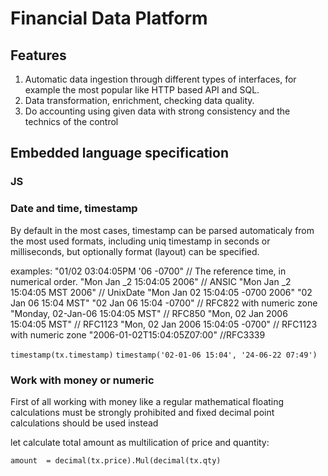 # Financial Data Platform

## Features
1. Automatic data ingestion through different types of interfaces, for example the most popular like HTTP based API and SQL.
2. Data transformation, enrichment, checking data quality.
3. Do accounting using given data with strong consistency and the technics of the control

## Embedded language specification
### JS 

### Date and time, timestamp
By default in the most cases, timestamp can be parsed automaticaly from the most used formats, including uniq timestamp in seconds or milliseconds, but optionally format (layout) can be specified.

examples:
"01/02 03:04:05PM '06 -0700" // The reference time, in numerical order.
"Mon Jan _2 15:04:05 2006" // ANSIC
"Mon Jan _2 15:04:05 MST 2006" // UnixDate
"Mon Jan 02 15:04:05 -0700 2006"
"02 Jan 06 15:04 MST"
"02 Jan 06 15:04 -0700" // RFC822 with numeric zone
"Monday, 02-Jan-06 15:04:05 MST" // RFC850
"Mon, 02 Jan 2006 15:04:05 MST" // RFC1123
"Mon, 02 Jan 2006 15:04:05 -0700" // RFC1123 with numeric zone
"2006-01-02T15:04:05Z07:00" //RFC3339

`timestamp(tx.timestamp)`
`timestamp('02-01-06 15:04', '24-06-22 07:49')`

### Work with money or numeric

First of all working with money like a regular mathematical floating calculations must be strongly prohibited and fixed decimal point calculations should be used instead

let calculate total amount as multilication of price and quantity:

  `amount  = decimal(tx.price).Mul(decimal(tx.qty)`
